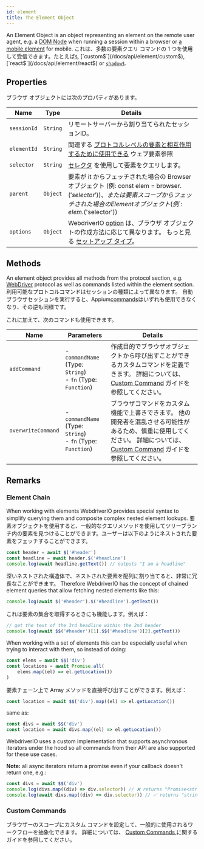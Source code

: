 ```yaml
---
id: element
title: The Element Object
---
```


An Element Object is an object representing an element on the remote user agent, e.g. a [DOM Node](https://developer.mozilla.org/en-US/docs/Web/API/Element) when running a session within a browser or [a mobile element](https://developer.apple.com/documentation/swift/sequence/element) for mobile. これは、多数の要素クエリ コマンドの 1 つを使用して受信できます。たとえば[`$`](/docs/api/element/$), [`custom$`](/docs/api/element/custom$), [`react$`](/docs/api/element/react$) or [`shadow$`](/docs/api/element/shadow$).

## Properties

ブラウザ オブジェクトには次のプロパティがあります。

| Name        | Type     | Details                                                                                                                                 |
| ----------- | -------- | --------------------------------------------------------------------------------------------------------------------------------------- |
| `sessionId` | `String` | リモートサーバーから割り当てられたセッションID。                                                                                                               |
| `elementId` | `String` | 関連する [プロトコルレベルの要素と相互作用するために使用できる](https://w3c.github.io/webdriver/#elements) ウェブ要素参照                                                    |
| `selector`  | `String` | [セレクタ](/docs/selectors) を使用して要素をクエリします。                                                                                                 |
| `parent`    | `Object` | 要素が it からフェッチされた場合の Browser オブジェクト (例: const elem = browser.$('selector'))、または要素スコープからフェッチされた場合の Element オブジェクト (例: elem.$('selector')) |
| `options`   | `Object` | WebdriverIO [option](/docs/configuration) は、ブラウザ オブジェクトの作成方法に応じて異なります。 もっと見る [セットアップ タイプ](/docs/setuptypes)。                            |

## Methods
An element object provides all methods from the protocol section, e.g. [WebDriver](/docs/api/webdriver) protocol as well as commands listed within the element section. 利用可能なプロトコルコマンドはセッションの種類によって異なります。 自動ブラウザセッションを実行すると、Appium[commands](/docs/api/appium)はいずれも使用できなくなり、その逆も同様です。

これに加えて、次のコマンドも使用できます。

| Name               | Parameters                                                            | Details                                                                                                                                             |
| ------------------ | --------------------------------------------------------------------- | --------------------------------------------------------------------------------------------------------------------------------------------------- |
| `addCommand`       | - `commandName` (Type: `String`)<br />- `fn` (Type: `Function`) | 作成目的でブラウザオブジェクトから呼び出すことができるカスタムコマンドを定義できます。 詳細については、 [Custom Command](/docs/customcommands) ガイドを参照してください。                                           |
| `overwriteCommand` | - `commandName` (Type: `String`)<br />- `fn` (Type: `Function`) | ブラウザコマンドをカスタム機能で上書きできます。 他の開発者を混乱させる可能性があるため、慎重に使用してください。 詳細については、 [Custom Command](/docs/customcommands#overwriting-native-commands) ガイドを参照してください。 |

## Remarks

### Element Chain

When working with elements WebdriverIO provides special syntax to simplify querying them and composite complex nested element lookups. 要素オブジェクトを使用すると、一般的なクエリメソッドを使用してツリーブランチ内の要素を見つけることができます。ユーザーは以下のようにネストされた要素をフェッチすることができます。

```js
const header = await $('#header')
const headline = await header.$('#headline')
console.log(await headline.getText()) // outputs "I am a headline"
```

深いネストされた構造体で、ネストされた要素を配列に割り当てると、非常に冗長なことができます。 Therefore WebdriverIO has the concept of chained element queries that allow fetching nested elements like this:

```js
console.log(await $('#header').$('#headline').getText())
```

これは要素の集合を取得するときにも機能します。例えば：

```js
// get the text of the 3rd headline within the 2nd header
console.log(await $$('#header')[1].$$('#headline')[2].getText())
```

When working with a set of elements this can be especially useful when trying to interact with them, so instead of doing:

```js
const elems = await $$('div')
const locations = await Promise.all(
    elems.map((el) => el.getLocation())
)
```

要素チェーン上で Array メソッドを直接呼び出すことができます。例えば：

```js
const location = await $$('div').map((el) => el.getLocation())
```

same as:

```js
const divs = await $$('div')
const location = await divs.map((el) => el.getLocation())
```

WebdriverIO uses a custom implementation that supports asynchronous iterators under the hood so all commands from their API are also supported for these use cases.

__Note:__ all async iterators return a promise even if your callback doesn't return one, e.g.:

```ts
const divs = await $$('div')
console.log(divs.map((div) => div.selector)) // ❌ returns "Promise<string>[]"
console.log(await divs.map((div) => div.selector)) // ✅ returns "string[]"
```

### Custom Commands

ブラウザーのスコープにカスタム コマンドを設定して、一般的に使用されるワークフローを抽象化できます。 詳細については、 [ Custom Commands ](/docs/customcommands#adding-custom-commands) に関するガイドを参照してください。
